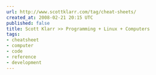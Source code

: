 ```yaml
---
url: http://www.scottklarr.com/tag/cheat-sheets/
created_at: 2008-02-21 20:15 UTC
published: false
title: Scott Klarr >> Programming + Linux + Computers
tags:
- cheatsheet
- computer
- code
- reference
- development
---
```



